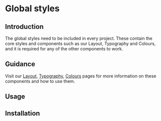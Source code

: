 # Global styles

## Introduction

The global styles need to be included in every project. These contain the core styles and components such as our Layout, Typography and Colours, and it is required for any of the other components to work.

## Guidance

Visit our <a href="http://nhsuk-redesign.azurewebsites.net/styles/layout">Layout</a>, <a href="http://nhsuk-redesign.azurewebsites.net/styles/typography/">Typography</a>, <a href="http://nhsuk-redesign.azurewebsites.net/styles/colours">Colours</a> pages for more information on these components and how to use them.

## Usage

## Installation

